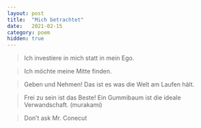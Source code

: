 ```yaml
---
layout: post
title:  "Mich betrachtet"
date:   2021-02-15 
category: poem
hidden: true
---
```


> Ich investiere in mich statt in mein Ego.

> Ich möchte meine Mitte finden. 

> Geben und Nehmen! Das ist es was die Welt am Laufen hält.

> Frei zu sein ist das Beste! Ein Gummibaum ist die ideale Verwandschaft. (murakami)

> Don’t ask Mr. Conecut